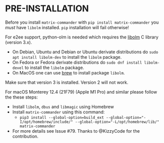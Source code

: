 # PRE-INSTALLATION

Before you install `matrix-commander` with `pip install matrix-commander`
you *must* have `libolm` installed. `pip` installation will fail otherwise!

For e2ee support, python-olm is needed which requires the
[libolm](https://gitlab.matrix.org/matrix-org/olm) C library (version 3.x).

- On Debian, Ubuntu and Debian or Ubuntu derivate distributions do `sudo apt install libolm-dev` to install the `libolm` package.
- On Fedora or Fedora derivate distributions do `sudo dnf install libolm-devel` to install the `libolm` package.
- On MacOS one can use [brew](https://brew.sh/) to install package `libolm`.

Make sure that version 3 is installed. Version 2 will not work.

For macOS Monterey 12.4 (21F79) (Apple M1 Pro) and similar please follow
the these steps:
- Install `libolm`, `dbus` and `libmagic` using Homebrew
- Install `matrix-commander` using this command:
  - `pip3 install --global-option=build_ext --global-option="-I/opt/homebrew/include/" --global-option="-L/opt/homebrew/lib/" matrix-commander`
- For more details see Issue #79. Thanks to @KizzyCode for the contribution.
